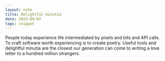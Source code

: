 ```yaml
---
layout: note
title: Delightful minutia
date: 2023-09-07
tags: snippet
---
```

People today experience life intermediated by pixels and bits and API calls. To craft software worth experiencing is to create poetry. Useful tools and delightful minutia are the closest our generation can come to writing a love letter to a hundred million strangers.
